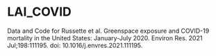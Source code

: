# LAI_COVID
Data and Code for Russette et al. Greenspace exposure and COVID-19 mortality in the United States: January-July 2020. Environ Res. 2021 Jul;198:111195. doi: 10.1016/j.envres.2021.111195. 

